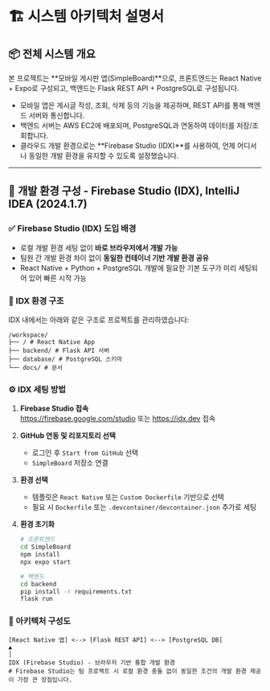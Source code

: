 # 🏗️ 시스템 아키텍처 설명서

## 📦 전체 시스템 개요

본 프로젝트는 **모바일 게시판 앱(SimpleBoard)**으로, 프론트엔드는 React Native + Expo로 구성되고, 백엔드는 Flask REST API + PostgreSQL로 구성됩니다.

- 모바일 앱은 게시글 작성, 조회, 삭제 등의 기능을 제공하며, REST API를 통해 백엔드 서버와 통신합니다.
- 백엔드 서버는 AWS EC2에 배포되며, PostgreSQL과 연동하여 데이터를 저장/조회합니다.
- 클라우드 개발 환경으로는 **Firebase Studio (IDX)**를 사용하여, 언제 어디서나 동일한 개발 환경을 유지할 수 있도록 설정했습니다.

---

## 🔧 개발 환경 구성 - Firebase Studio (IDX), IntelliJ IDEA (2024.1.7)

### ✅ Firebase Studio (IDX) 도입 배경

- 로컬 개발 환경 세팅 없이 **바로 브라우저에서 개발 가능**
- 팀원 간 개발 환경 차이 없이 **동일한 컨테이너 기반 개발 환경 공유**
- React Native + Python + PostgreSQL 개발에 필요한 기본 도구가 미리 세팅되어 있어 빠른 시작 가능

### 📂 IDX 환경 구조

IDX 내에서는 아래와 같은 구조로 프로젝트를 관리하였습니다:

```
/workspace/
├── / # React Native App
├── backend/ # Flask API 서버
├── database/ # PostgreSQL 스키마
└── docs/ # 문서
```
### ⚙️ IDX 세팅 방법

1. **Firebase Studio 접속**  
   https://firebase.google.com/studio 또는 https://idx.dev 접속

2. **GitHub 연동 및 리포지토리 선택**
    - 로그인 후 `Start from GitHub` 선택
    - `SimpleBoard` 저장소 연결

3. **환경 선택**
    - 템플릿은 `React Native` 또는 `Custom Dockerfile` 기반으로 선택
    - 필요 시 `Dockerfile` 또는 `.devcontainer/devcontainer.json` 추가로 세팅

4. **환경 초기화**
   ```bash
   # 프론트엔드
   cd SimpleBoard
   npm install
   npx expo start

   # 백엔드
   cd backend
   pip install -r requirements.txt
   flask run

### 🧩 아키텍처 구성도

```
[React Native 앱] <--> [Flask REST API] <--> [PostgreSQL DB]
▲
│
IDX (Firebase Studio) - 브라우저 기반 통합 개발 환경
# Firebase Studio는 팀 프로젝트 시 로컬 환경 충돌 없이 동일한 조건의 개발 환경 제공이 가장 큰 장점입니다.
```
